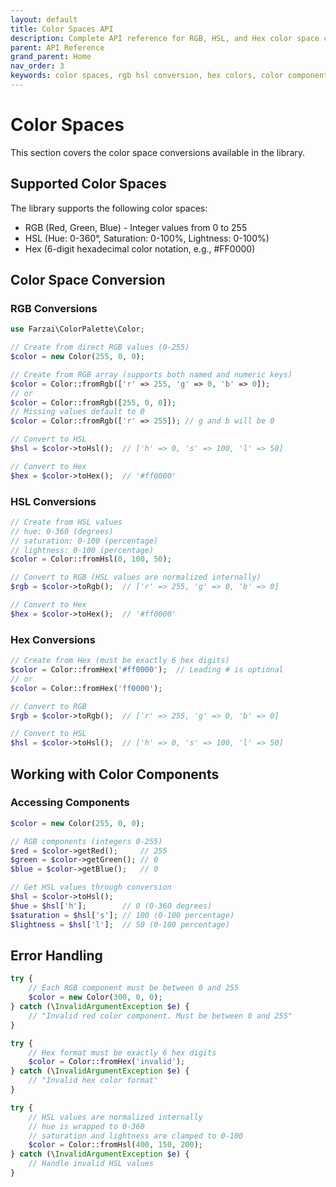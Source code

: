 ```yaml
---
layout: default
title: Color Spaces API
description: Complete API reference for RGB, HSL, and Hex color space conversions and component access
parent: API Reference
grand_parent: Home
nav_order: 3
keywords: color spaces, rgb hsl conversion, hex colors, color components
---
```


# Color Spaces

This section covers the color space conversions available in the library.

## Supported Color Spaces

The library supports the following color spaces:
- RGB (Red, Green, Blue) - Integer values from 0 to 255
- HSL (Hue: 0-360°, Saturation: 0-100%, Lightness: 0-100%)
- Hex (6-digit hexadecimal color notation, e.g., #FF0000)

## Color Space Conversion

### RGB Conversions

```php
use Farzai\ColorPalette\Color;

// Create from direct RGB values (0-255)
$color = new Color(255, 0, 0);

// Create from RGB array (supports both named and numeric keys)
$color = Color::fromRgb(['r' => 255, 'g' => 0, 'b' => 0]);
// or
$color = Color::fromRgb([255, 0, 0]);
// Missing values default to 0
$color = Color::fromRgb(['r' => 255]); // g and b will be 0

// Convert to HSL
$hsl = $color->toHsl();  // ['h' => 0, 's' => 100, 'l' => 50]

// Convert to Hex
$hex = $color->toHex();  // '#ff0000'
```

### HSL Conversions

```php
// Create from HSL values
// hue: 0-360 (degrees)
// saturation: 0-100 (percentage)
// lightness: 0-100 (percentage)
$color = Color::fromHsl(0, 100, 50);

// Convert to RGB (HSL values are normalized internally)
$rgb = $color->toRgb();  // ['r' => 255, 'g' => 0, 'b' => 0]

// Convert to Hex
$hex = $color->toHex();  // '#ff0000'
```

### Hex Conversions

```php
// Create from Hex (must be exactly 6 hex digits)
$color = Color::fromHex('#ff0000');  // Leading # is optional
// or
$color = Color::fromHex('ff0000');

// Convert to RGB
$rgb = $color->toRgb();  // ['r' => 255, 'g' => 0, 'b' => 0]

// Convert to HSL
$hsl = $color->toHsl();  // ['h' => 0, 's' => 100, 'l' => 50]
```

## Working with Color Components

### Accessing Components

```php
$color = new Color(255, 0, 0);

// RGB components (integers 0-255)
$red = $color->getRed();     // 255
$green = $color->getGreen(); // 0
$blue = $color->getBlue();   // 0

// Get HSL values through conversion
$hsl = $color->toHsl();
$hue = $hsl['h'];        // 0 (0-360 degrees)
$saturation = $hsl['s']; // 100 (0-100 percentage)
$lightness = $hsl['l'];  // 50 (0-100 percentage)
```

## Error Handling

```php
try {
    // Each RGB component must be between 0 and 255
    $color = new Color(300, 0, 0);
} catch (\InvalidArgumentException $e) {
    // "Invalid red color component. Must be between 0 and 255"
}

try {
    // Hex format must be exactly 6 hex digits
    $color = Color::fromHex('invalid');
} catch (\InvalidArgumentException $e) {
    // "Invalid hex color format"
}

try {
    // HSL values are normalized internally
    // hue is wrapped to 0-360
    // saturation and lightness are clamped to 0-100
    $color = Color::fromHsl(400, 150, 200);
} catch (\InvalidArgumentException $e) {
    // Handle invalid HSL values
}
``` 